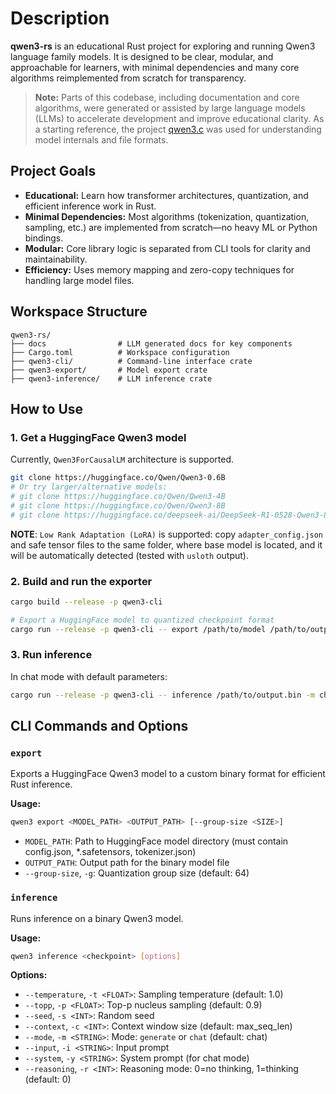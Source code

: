 # Description

**qwen3-rs** is an educational Rust project for exploring and running Qwen3 language family models. It is designed to be clear, modular, and approachable for learners, with minimal dependencies and many core algorithms reimplemented from scratch for transparency.

> **Note:** Parts of this codebase, including documentation and core algorithms, were generated or assisted by large language models (LLMs) to accelerate development and improve educational clarity. As a starting reference, the project [qwen3.c](https://github.com/adriancable/qwen3.c) was used for understanding model internals and file formats.


## Project Goals

- **Educational:** Learn how transformer architectures, quantization, and efficient inference work in Rust.
- **Minimal Dependencies:** Most algorithms (tokenization, quantization, sampling, etc.) are implemented from scratch—no heavy ML or Python bindings.
- **Modular:** Core library logic is separated from CLI tools for clarity and maintainability.
- **Efficiency:** Uses memory mapping and zero-copy techniques for handling large model files.

## Workspace Structure

```
qwen3-rs/
├── docs                # LLM generated docs for key components
├── Cargo.toml          # Workspace configuration
├── qwen3-cli/          # Command-line interface crate
├── qwen3-export/       # Model export crate
├── qwen3-inference/    # LLM inference crate
```

## How to Use

### 1. Get a HuggingFace Qwen3 model

Currently, `Qwen3ForCausalLM` architecture is supported.

```bash
git clone https://huggingface.co/Qwen/Qwen3-0.6B
# Or try larger/alternative models:
# git clone https://huggingface.co/Qwen/Qwen3-4B
# git clone https://huggingface.co/Qwen/Qwen3-8B
# git clone https://huggingface.co/deepseek-ai/DeepSeek-R1-0528-Qwen3-8B
```

**NOTE**: `Low Rank Adaptation (LoRA)` is supported: copy `adapter_config.json` and safe tensor files to the same folder,
where base model is located, and it will be automatically detected (tested with `usloth` output).


### 2. Build and run the exporter

```bash
cargo build --release -p qwen3-cli

# Export a HuggingFace model to quantized checkpoint format
cargo run --release -p qwen3-cli -- export /path/to/model /path/to/output.bin --group-size 64
```

### 3. Run inference

In chat mode with default parameters:

```bash
cargo run --release -p qwen3-cli -- inference /path/to/output.bin -m chat
```

## CLI Commands and Options

### `export`
Exports a HuggingFace Qwen3 model to a custom binary format for efficient Rust inference.

**Usage:**
```bash
qwen3 export <MODEL_PATH> <OUTPUT_PATH> [--group-size <SIZE>]
```
- `MODEL_PATH`: Path to HuggingFace model directory (must contain config.json, *.safetensors, tokenizer.json)
- `OUTPUT_PATH`: Output path for the binary model file
- `--group-size`, `-g`: Quantization group size (default: 64)

### `inference`
Runs inference on a binary Qwen3 model.

**Usage:**
```bash
qwen3 inference <checkpoint> [options]
```
**Options:**
- `--temperature`, `-t <FLOAT>`: Sampling temperature (default: 1.0)
- `--topp`, `-p <FLOAT>`: Top-p nucleus sampling (default: 0.9)
- `--seed`, `-s <INT>`: Random seed
- `--context`, `-c <INT>`: Context window size (default: max_seq_len)
- `--mode`, `-m <STRING>`: Mode: `generate` or `chat` (default: chat)
- `--input`, `-i <STRING>`: Input prompt
- `--system`, `-y <STRING>`: System prompt (for chat mode)
- `--reasoning`, `-r <INT>`: Reasoning mode: 0=no thinking, 1=thinking (default: 0)

